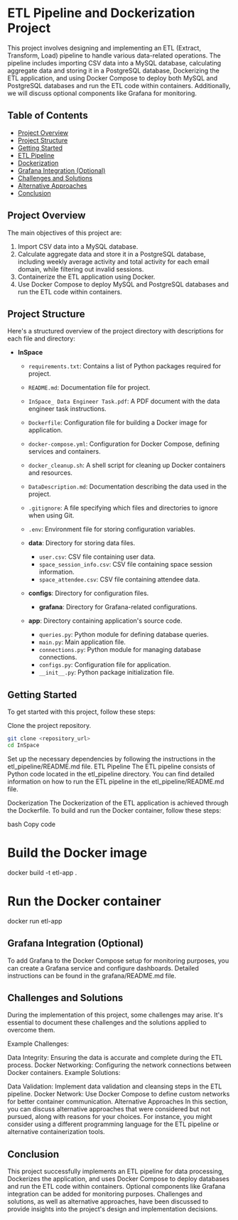 # ETL Pipeline and Dockerization Project

This project involves designing and implementing an ETL (Extract, Transform, Load) pipeline to handle various data-related operations. The pipeline includes importing CSV data into a MySQL database, calculating aggregate data and storing it in a PostgreSQL database, Dockerizing the ETL application, and using Docker Compose to deploy both MySQL and PostgreSQL databases and run the ETL code within containers. Additionally, we will discuss optional components like Grafana for monitoring.

## Table of Contents
- [Project Overview](#project-overview)
- [Project Structure](#project-structure)
- [Getting Started](#getting-started)
- [ETL Pipeline](#etl-pipeline)
- [Dockerization](#dockerization)
- [Grafana Integration (Optional)](#grafana-integration-optional)
- [Challenges and Solutions](#challenges-and-solutions)
- [Alternative Approaches](#alternative-approaches)
- [Conclusion](#conclusion)

## Project Overview

The main objectives of this project are:
1. Import CSV data into a MySQL database.
2. Calculate aggregate data and store it in a PostgreSQL database, including weekly average activity and total activity for each email domain, while filtering out invalid sessions.
3. Containerize the ETL application using Docker.
4. Use Docker Compose to deploy MySQL and PostgreSQL databases and run the ETL code within containers.


## Project Structure

Here's a structured overview of the project directory with descriptions for each file and directory:

- **InSpace**
    - `requirements.txt`: Contains a list of Python packages required for project.
    - `README.md`: Documentation file for project.
    - `InSpace_ Data Engineer Task.pdf`: A PDF document with the data engineer task instructions.
    - `Dockerfile`: Configuration file for building a Docker image for application.
    - `docker-compose.yml`: Configuration for Docker Compose, defining services and containers.
    - `docker_cleanup.sh`: A shell script for cleaning up Docker containers and resources.
    - `DataDescription.md`: Documentation describing the data used in the project.
    - `.gitignore`: A file specifying which files and directories to ignore when using Git.
    - `.env`: Environment file for storing configuration variables.

    - **data**: Directory for storing data files.
        - `user.csv`: CSV file containing user data.
        - `space_session_info.csv`: CSV file containing space session information.
        - `space_attendee.csv`: CSV file containing attendee data.

    - **configs**: Directory for configuration files.
        - **grafana**: Directory for Grafana-related configurations.

    - **app**: Directory containing application's source code.
        - `queries.py`: Python module for defining database queries.
        - `main.py`: Main application file.
        - `connections.py`: Python module for managing database connections.
        - `configs.py`: Configuration file for application.
        - `__init__.py`: Python package initialization file.


## Getting Started
To get started with this project, follow these steps:

Clone the project repository.
```bash
git clone <repository_url>
cd InSpace
```
Set up the necessary dependencies by following the instructions in the etl_pipeline/README.md file.
ETL Pipeline
The ETL pipeline consists of Python code located in the etl_pipeline directory. You can find detailed information on how to run the ETL pipeline in the etl_pipeline/README.md file.

Dockerization
The Dockerization of the ETL application is achieved through the Dockerfile. To build and run the Docker container, follow these steps:

bash
Copy code
# Build the Docker image
docker build -t etl-app .

# Run the Docker container
docker run etl-app


## Grafana Integration (Optional)
To add Grafana to the Docker Compose setup for monitoring purposes, you can create a Grafana service and configure dashboards. Detailed instructions can be found in the grafana/README.md file.

## Challenges and Solutions
During the implementation of this project, some challenges may arise. It's essential to document these challenges and the solutions applied to overcome them.

Example Challenges:

Data Integrity: Ensuring the data is accurate and complete during the ETL process.
Docker Networking: Configuring the network connections between Docker containers.
Example Solutions:

Data Validation: Implement data validation and cleansing steps in the ETL pipeline.
Docker Network: Use Docker Compose to define custom networks for better container communication.
Alternative Approaches
In this section, you can discuss alternative approaches that were considered but not pursued, along with reasons for your choices. For instance, you might consider using a different programming language for the ETL pipeline or alternative containerization tools.

## Conclusion
This project successfully implements an ETL pipeline for data processing, Dockerizes the application, and uses Docker Compose to deploy databases and run the ETL code within containers. Optional components like Grafana integration can be added for monitoring purposes. Challenges and solutions, as well as alternative approaches, have been discussed to provide insights into the project's design and implementation decisions.
